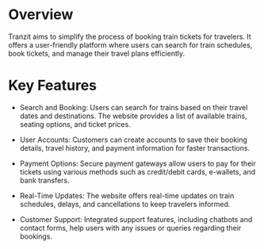 # Overview
Tranzit aims to simplify the process of booking train tickets for travelers. It offers a user-friendly platform where users can search for train schedules, book tickets, and manage their travel plans efficiently.
# Key Features
- Search and Booking: Users can search for trains based on their travel dates and destinations. The website provides a list of available trains, seating options, and ticket prices.

- User Accounts: Customers can create accounts to save their booking details, travel history, and payment information for faster transactions.

- Payment Options: Secure payment gateways allow users to pay for their tickets using various methods such as credit/debit cards, e-wallets, and bank transfers.

- Real-Time Updates: The website offers real-time updates on train schedules, delays, and cancellations to keep travelers informed.

- Customer Support: Integrated support features, including chatbots and contact forms, help users with any issues or queries regarding their bookings.

 
